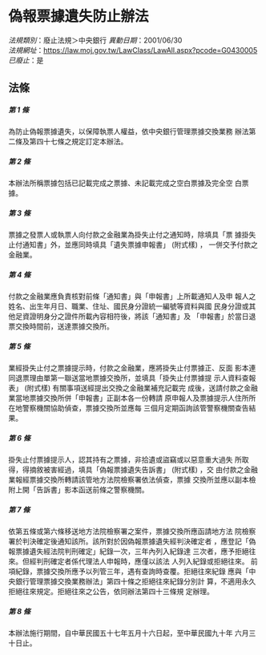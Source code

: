 # 偽報票據遺失防止辦法

*法規類別*：廢止法規＞中央銀行
*異動日期*：2001/06/30  
*法規網址*：https://law.moj.gov.tw/LawClass/LawAll.aspx?pcode=G0430005
*已廢止*：是


## 法條
##### 第 1 條
為防止偽報票據遺失，以保障執票人權益，依中央銀行管理票據交換業務
辦法第二條及第四十七條之規定訂定本辦法。


##### 第 2 條
本辦法所稱票據包括已記載完成之票據、未記載完成之空白票據及完全空
白票據。


##### 第 3 條
票據之發票人或執票人向付款之金融業為掛失止付之通知時，除填具「票
據掛失止付通知書」外，並應同時填具「遺失票據申報書」 (附式樣) ，
一併交予付款之金融業。


##### 第 4 條
付款之金融業應負責核對前條「通知書」與「申報書」上所載通知人及申
報人之姓名、出生年月日、職業、住址、國民身分證統一編號等資料與國
民身分證或其他足資證明身分之證件所載內容相符後，將該「通知書」及
「申報書」於當日退票交換時間前，送達票據交換所。

##### 第 5 條
業經掛失止付之票據提示時，付款之金融業，應將掛失止付票據正、反面
影本連同退票理由單第一聯送當地票據交換所，並填具「掛失止付票據提
示人資料查報表」 (附式樣) 有關事項送經提出交換之金融業補充記載完
成後，送請付款之金融業當地票據交換所併「申報書」正副本各一份轉請
原申報人及票據提示人住所所在地警察機關協助偵查，票據交換所並應每
三個月定期函詢該管警察機關查告結果。

##### 第 6 條
掛失止付票據提示人，認其持有之票據，非拾遺或盜竊或以惡意重大過失
所取得，得摘敘被害經過，填具「偽報票據遺失告訴書」 (附式樣) ，交
由付款之金融業報經票據交換所轉請該管地方法院檢察署依法偵查，票據
交換所並應以副本檢附上開「告訴書」影本函送前條之警察機關。


##### 第 7 條
依第五條或第六條移送地方法院檢察署之案件，票據交換所應函請地方法
院檢察署於判決確定後通知該所。該所對於因偽報票據遺失經判決確定者
，應登記「偽報票據遺失經法院判刑確定」紀錄一次，三年內列入紀錄達
三次者，應予拒絕往來。但經判刑確定者係代理法人申報時，應僅以該法
人列入紀錄或拒絕往來。
前項紀錄，票據交換所應予以列管三年，遇有查詢時查覆。拒絕往來紀錄
應與「中央銀行管理票據交換業務辦法」第四十條之拒絕往來紀錄分別計
算，不適用永久拒絕往來規定。拒絕往來之公告，依同辦法第四十三條規
定辦理。

##### 第 8 條
本辦法施行期間，自中華民國五十七年五月十六日起，至中華民國九十年
六月三十日止。



